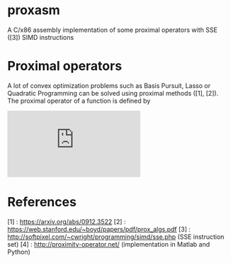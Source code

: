 # proxasm

A C/x86 assembly implementation of some proximal operators with SSE ([3]) SIMD instructions

# Proximal operators 

A lot of convex optimization problems such as Basis Pursuit, Lasso or Quadratic Programming can be solved using proximal methods ([1], [2]). The proximal operator of a function is defined by

![alt text](https://latex.codecogs.com/gif.latex?%5Ctext%7Bprox%7D_%7Bf%7D%5Cleft%28x%20%5Cright%20%29%20%3D%20%5Carg%5Cmin_%7By%20%5Cin%20%5Cmathbb%7BR%7D%5En%7D%20f%28y%29%20&plus;%20%5Cfrac12%20%5Cleft%5CVert%20y-x%20%5Cright%5CVert_2%5E2)



# References 

[1] : https://arxiv.org/abs/0912.3522
[2] : https://web.stanford.edu/~boyd/papers/pdf/prox_algs.pdf
[3] : http://softpixel.com/~cwright/programming/simd/sse.php (SSE instruction set) 
[4] : http://proximity-operator.net/ (implementation in Matlab and Python)
